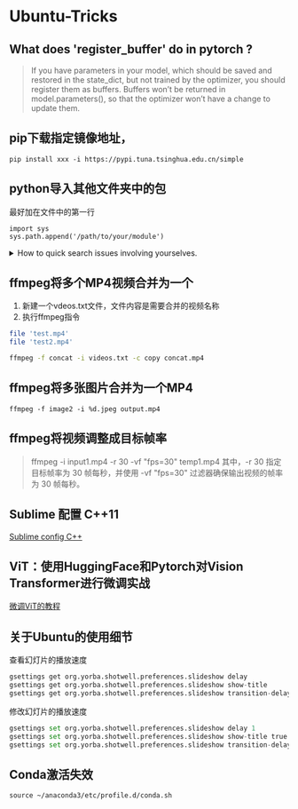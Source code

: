 # Ubuntu-Tricks

## What does 'register_buffer' do in pytorch ?
> If you have parameters in your model, which should be saved and restored in the state_dict, but not trained by the optimizer, you should register them as buffers.
Buffers won’t be returned in model.parameters(), so that the optimizer won’t have a change to update them.

## pip下载指定镜像地址，
```
pip install xxx -i https://pypi.tuna.tsinghua.edu.cn/simple
```


## python导入其他文件夹中的包
最好加在文件中的第一行
```
import sys
sys.path.append('/path/to/your/module')
```


<details>
<summary> How to quick search issues involving yourselves.</summary>
在GitHub搜索中放入is:issue involves:my-username
</details>


## ffmpeg将多个MP4视频合并为一个 
1. 新建一个vdeos.txt文件，文件内容是需要合并的视频名称
2. 执行ffmpeg指令
  
```bash
file 'test.mp4'
file 'test2.mp4'

ffmpeg -f concat -i videos.txt -c copy concat.mp4
```



## ffmpeg将多张图片合并为一个MP4
```
ffmpeg -f image2 -i %d.jpeg output.mp4
```


## ffmpeg将视频调整成目标帧率
> ffmpeg -i input1.mp4 -r 30 -vf "fps=30" temp1.mp4
其中，-r 30 指定目标帧率为 30 帧每秒，并使用 -vf "fps=30" 过滤器确保输出视频的帧率为 30 帧每秒。

## Sublime 配置 C++11
[Sublime config C++](https://www.geeksforgeeks.org/setting-up-sublime-text-for-competitive-coding-in-cpp14-on-ubuntu/)

## ViT：使用HuggingFace和Pytorch对Vision Transformer进行微调实战
[微调ViT的教程](https://blog.csdn.net/weixin_38739735/article/details/137064991)

## 关于Ubuntu的使用细节

查看幻灯片的播放速度
```python
gsettings get org.yorba.shotwell.preferences.slideshow delay
gsettings get org.yorba.shotwell.preferences.slideshow show-title
gsettings get org.yorba.shotwell.preferences.slideshow transition-delay
```
修改幻灯片的播放速度
```python
gsettings set org.yorba.shotwell.preferences.slideshow delay 1
gsettings set org.yorba.shotwell.preferences.slideshow show-title true
gsettings set org.yorba.shotwell.preferences.slideshow transition-delay 0.1
```

## Conda激活失效
```
source ~/anaconda3/etc/profile.d/conda.sh
```
